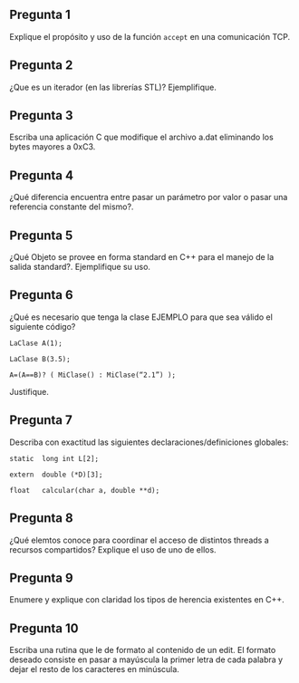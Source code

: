 ## Pregunta 1

Explique el propósito y uso de la función ``accept`` en una comunicación TCP.

## Pregunta 2
¿Que es un iterador (en las librerías STL)? Ejemplifique.

## Pregunta 3
Escriba una aplicación C que modifique el archivo a.dat eliminando los bytes mayores a 0xC3.

## Pregunta 4
¿Qué diferencia encuentra entre pasar un parámetro por valor o pasar una referencia constante del mismo?.

## Pregunta 5
¿Qué Objeto se provee en forma standard en C++ para el manejo de la salida standard?. Ejemplifique su uso.

## Pregunta 6
¿Qué es necesario que tenga la clase EJEMPLO para que sea válido el siguiente código?

```
LaClase A(1);

LaClase B(3.5);

A=(A==B)? ( MiClase() : MiClase(“2.1”) );
```

Justifique.

## Pregunta 7
Describa con exactitud las siguientes declaraciones/definiciones globales:

```
static 	long int L[2];

extern 	double (*D)[3];

float 	calcular(char a, double **d);
```

## Pregunta 8
¿Qué elemtos conoce para coordinar el acceso de distintos threads a recursos compartidos? Explique el uso de uno de ellos.

## Pregunta 9
Enumere y explique con claridad los tipos de herencia existentes en C++.

## Pregunta 10
Escriba una rutina que le de formato al contenido de un edit. El formato deseado consiste en pasar a mayúscula la primer letra de cada palabra y dejar el resto de los caracteres en minúscula.

